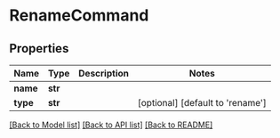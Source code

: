 # RenameCommand

## Properties
Name | Type | Description | Notes
------------ | ------------- | ------------- | -------------
**name** | **str** |  | 
**type** | **str** |  | [optional] [default to 'rename']

[[Back to Model list]](../README.md#documentation-for-models) [[Back to API list]](../README.md#documentation-for-api-endpoints) [[Back to README]](../README.md)

